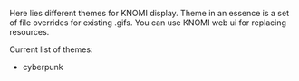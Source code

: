 Here lies different themes for KNOMI display.
Theme in an essence is a set of file overrides for existing .gifs. You can use KNOMI web ui for replacing resources.

Current list of themes:

 - cyberpunk